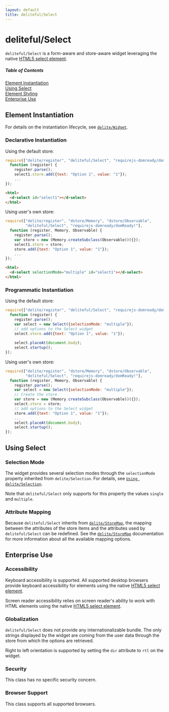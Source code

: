 ```yaml
---
layout: default
title: deliteful/Select
---
```


# deliteful/Select

`deliteful/Select` is a form-aware and store-aware widget leveraging the native 
[HTML5 select element](http://www.w3.org/TR/html5/forms.html#the-select-element).


##### Table of Contents
[Element Instantiation ](#instantiation)  
[Using Select](#using)  
[Element Styling](#styling)  
[Enterprise Use](#enterprise)


<a name="instantiation"></a>
## Element Instantiation

For details on the instantiation lifecycle, see [`delite/Widget`](/delite/docs/master/Widget.md).

### Declarative Instantiation

Using the default store:

```js
require(["delite/register", "deliteful/Select", "requirejs-domready/domReady!"],
  function (register) {
    register.parse();
    select1.store.add({text: "Option 1", value: "1"});
    ...
});
```

```html
<html>
  <d-select id="select1"></d-select>
</html>
```

Using user's own store:

```js
require(["delite/register", "dstore/Memory", "dstore/Observable",
         "deliteful/Select", "requirejs-domready/domReady!"],
  function (register, Memory, Observable) {
    register.parse();
    var store = new (Memory.createSubclass(Observable))({});
    select1.store = store;
    store.add({text: "Option 1", value: "1"});
    ...
});
```

```html
<html>
  <d-select selectionMode="multiple" id="select1"></d-select>
</html>
```


### Programmatic Instantiation

Using the default store:

```js
require(["delite/register", "deliteful/Select", "requirejs-domready/domReady!"],
  function (register) {
    register.parse();
    var select = new Select({selectionMode: "multiple"});
    // add options to the Select widget
    select.store.add({text: "Option 1", value: "1"});
    
    select.placeAt(document.body);
    select.startup();
});
```
Using user's own store:

```js
require(["delite/register", "dstore/Memory", "dstore/Observable",
         "deliteful/Select", "requirejs-domready/domReady!"],
  function (register, Memory, Observable) {
    register.parse();
    var select = new Select({selectionMode: "multiple"});
    // Create the store
    var store = new (Memory.createSubclass(Observable))({});
    select.store = store;
    // add options to the Select widget
    store.add({text: "Option 1", value: "1"});
    ...
    select.placeAt(document.body);
    select.startup();
});
```

<a name="using"></a>
## Using Select

### Selection Mode

The widget provides several selection modes through the `selectionMode` property
inherited from `delite/Selection`.
For details, see [`Using delite/Selection`](/delite/docs/master/Selection.md#using).

Note that `deliteful/Select` only supports for this property the values `single` and
`multiple`.

### Attribute Mapping

Because `deliteful/Select` inherits from [`delite/StoreMap`](/delite/docs/master/StoreMap.md), 
the mapping between the attributes of the store items and the attributes used by `deliteful/Select`
can be redefined. 
See the [`delite/StoreMap`](/delite/docs/master/StoreMap.md) documentation for more information 
about all the available mapping options.


<a name="enterprise"></a>
## Enterprise Use

### Accessibility

Keyboard accessibility is supported. All supported desktop browsers provide keyboard accessibility
for elements using the native 
[HTML5 select element](http://www.w3.org/TR/html5/forms.html#the-select-element).

Screen reader accessibility relies on screen reader's ability to work with HTML elements using the 
native [HTML5 select element](http://www.w3.org/TR/html5/forms.html#the-select-element).

### Globalization

`deliteful/Select` does not provide any internationalizable bundle. The only strings displayed 
by the widget are coming from the user data through the store from which the options are retrieved.

Right to left orientation is supported by setting the `dir` attribute to `rtl` on the
widget.

### Security

This class has no specific security concern.

### Browser Support

This class supports all supported browsers.
